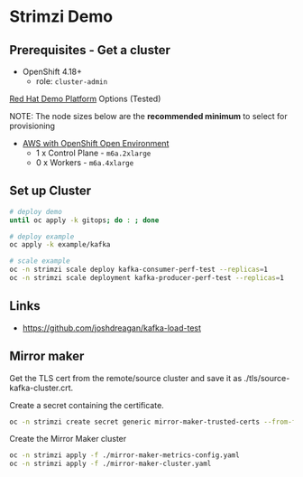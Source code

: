 # Strimzi Demo

## Prerequisites - Get a cluster

- OpenShift 4.18+
  - role: `cluster-admin`

[Red Hat Demo Platform](https://demo.redhat.com) Options (Tested)

NOTE: The node sizes below are the **recommended minimum** to select for provisioning

- <a href="https://demo.redhat.com/catalog?item=babylon-catalog-prod/sandboxes-gpte.sandbox-ocp.prod&utm_source=webapp&utm_medium=share-link" target="_blank">AWS with OpenShift Open Environment</a>
  - 1 x Control Plane - `m6a.2xlarge`
  - 0 x Workers - `m6a.4xlarge`

## Set up Cluster

```sh
# deploy demo
until oc apply -k gitops; do : ; done
```

```sh
# deploy example
oc apply -k example/kafka

# scale example
oc -n strimzi scale deploy kafka-consumer-perf-test --replicas=1
oc -n strimzi scale deployment kafka-producer-perf-test --replicas=1
```

## Links

- https://github.com/joshdreagan/kafka-load-test

## Mirror maker

Get the TLS cert from the remote/source cluster and save it as ./tls/source-kafka-cluster.crt.

Create a secret containing the certificate.

```sh
oc -n strimzi create secret generic mirror-maker-trusted-certs --from-file=source-kafka-cluster-cert=./tls/source-kafka-cluster.crt
```

Create the Mirror Maker cluster

```sh
oc -n strimzi apply -f ./mirror-maker-metrics-config.yaml
oc -n strimzi apply -f ./mirror-maker-cluster.yaml
```
